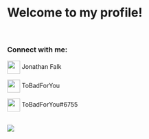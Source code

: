 # Welcome to my profile!
<br/>

<h3 align="left">Connect with me:</h3>
<p align="left">
<a href="https://www.linkedin.com/in/jonathan-falk-4a42a4209/" target="blank"><img align="center" src="https://cdn-icons-png.flaticon.com/512/174/174857.png" height="30" width="30" /></a> Jonathan Falk
<br/>

<a href="https://steamcommunity.com/id/565462365444322665/" target="blank"><img align="center" src="https://upload.wikimedia.org/wikipedia/commons/thumb/8/83/Steam_icon_logo.svg/2048px-Steam_icon_logo.svg.png" height="30" width="30" /></a> ToBadForYou
<br/>

<picture>
  <img align="center" src="https://www.svgrepo.com/show/331368/discord-v2.svg" height="30" width="30" />
</picture>
ToBadForYou#6755
  
<br/>
<br/>
  
![](https://komarev.com/ghpvc/?username=ToBadForYou&color=blue)
